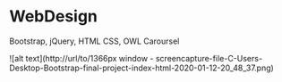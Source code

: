 # WebDesign
Bootstrap, jQuery, HTML CSS, OWL Caroursel

![alt text](http://url/to/1366px window - screencapture-file-C-Users-Desktop-Bootstrap-final-project-index-html-2020-01-12-20_48_37.png)
